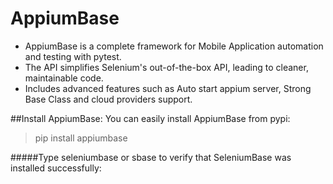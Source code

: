 # AppiumBase
- AppiumBase is a complete framework for Mobile Application automation and testing with pytest.
- The API simplifies Selenium's out-of-the-box API, leading to cleaner, maintainable code.
- Includes advanced features such as Auto start appium server, Strong Base Class and cloud providers support.

##Install AppiumBase:
You can easily install AppiumBase from pypi:
> pip install appiumbase

#####Type seleniumbase or sbase to verify that SeleniumBase was installed successfully:
